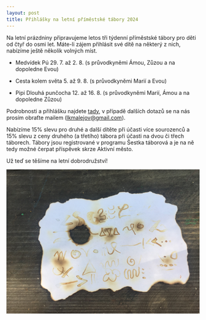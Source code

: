 ```yaml
---
layout: post
title: Přihlášky na letní příměstské tábory 2024
---
```


Na letní prázdniny připravujeme letos tři týdenní příměstské tábory pro děti od čtyř do osmi let. Máte-li zájem přihlásit své dítě na některý z nich, nabízíme ještě několik volných míst.

* ⁠Medvídek Pú 29. 7. až 2. 8. (s průvodkyněmi Ámou, Zůzou a na dopoledne Evou)

* Cesta kolem světa 5. až 9. 8. (s průvodkyněmi Marií a Evou)

* Pipi Dlouhá punčocha 12. až 16. 8. (s průvodkyněmi Marií, Ámou a na dopoledne Zůzou)

Podrobnosti a přihlášku najdete [tady](https://docs.google.com/forms/d/e/1FAIpQLScSIFky49nljHyUHyrzQr6G0_2wDhpYQYBIsCFnK4IS5ffEtw/viewform?usp=sf_link), v případě dalších dotazů se na nás prosím obraťte mailem (lkmalejov@gmail.com).

Nabízíme 15% slevu pro druhé a další dítěte při účasti více sourozenců a 15% slevu z ceny druhého (a třetího) tábora při účasti na dvou či třech táborech.
Tábory jsou registrované v programu Šestka táborová a je na ně tedy možné čerpat příspěvek skrze Aktivní město.

Už teď se těšíme na letní dobrodružství!

![Z loňského příměstského tábora](/assets/article_images/tabor_sifra.JPG)
